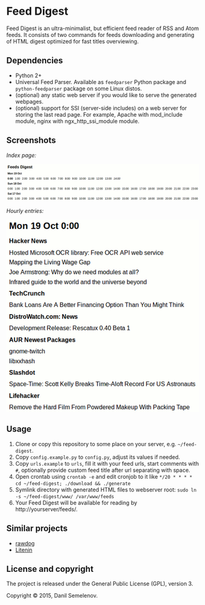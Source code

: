 # Feed Digest
Feed Digest is an ultra-minimalist, but efficient feed reader of RSS and Atom feeds. It consists of two commands for feeds downloading and generating of HTML digest optimized for fast titles overviewing.

## Dependencies
- Python 2+
- Universal Feed Parser. Available as `feedparser` Python package and `python-feedparser` package on some Linux distos.
- (optional) any static web server if you would like to serve the generated webpages.
- (optional) support for SSI (server-side includes) on a web server for storing the last read page. For example, Apache with mod\_include module, nginx with ngx\_http\_ssi\_module module.

## Screenshots

_Index page:_

![screenshot 1](https://github.com/sgtpep/feed-digest/raw/master/screenshots/1.png)

_Hourly entries:_

![screenshot 1](https://github.com/sgtpep/feed-digest/raw/master/screenshots/2.png)

## Usage
1. Clone or copy this repository to some place on your server, e.g. `~/feed-digest`.
2. Copy `config.example.py` to `config.py`, adjust its values if needed.
3. Copy `urls.example` to `urls`, fill it with your feed urls, start comments with `#`, optionally provide custom feed title after url separating with space.
4. Open crontab using `crontab -e` and edit cronjob to it like `*/20 * * * * cd ~/feed-digest; ./download && ./generate`
5. Symlink directory with generated HTML files to webserver root: `sudo ln -s ~/feed-digest/www/ /var/www/feeds`
6. Your Feed Digest will be available for reading by http://yourserver/feeds/.

## Similar projects
- [rawdog](http://offog.org/code/rawdog/)
- [Litenin](http://liten.in/)

## License and copyright

The project is released under the General Public License (GPL), version 3.

Copyright © 2015, Danil Semelenov.
